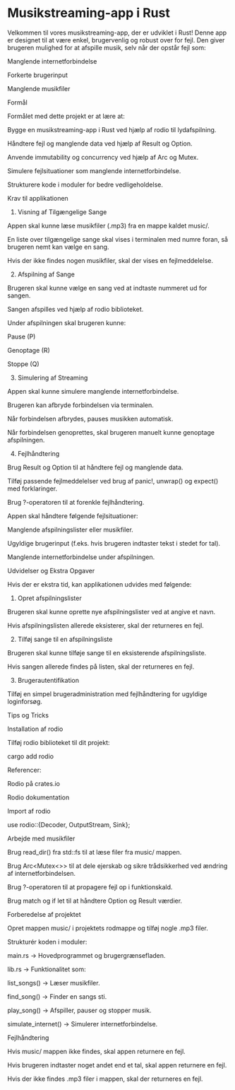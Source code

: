 # Musikstreaming-app i Rust

Velkommen til vores musikstreaming-app, der er udviklet i Rust! Denne app er designet til at være enkel, brugervenlig og robust over for fejl. Den giver brugeren mulighed for at afspille musik, selv når der opstår fejl som:

Manglende internetforbindelse

Forkerte brugerinput

Manglende musikfiler

Formål

Formålet med dette projekt er at lære at:

Bygge en musikstreaming-app i Rust ved hjælp af rodio til lydafspilning.

Håndtere fejl og manglende data ved hjælp af Result og Option.

Anvende immutability og concurrency ved hjælp af Arc og Mutex.

Simulere fejlsituationer som manglende internetforbindelse.

Strukturere kode i moduler for bedre vedligeholdelse.

Krav til applikationen

1. Visning af Tilgængelige Sange

Appen skal kunne læse musikfiler (.mp3) fra en mappe kaldet music/.

En liste over tilgængelige sange skal vises i terminalen med numre foran, så brugeren nemt kan vælge en sang.

Hvis der ikke findes nogen musikfiler, skal der vises en fejlmeddelelse.

2. Afspilning af Sange

Brugeren skal kunne vælge en sang ved at indtaste nummeret ud for sangen.

Sangen afspilles ved hjælp af rodio biblioteket.

Under afspilningen skal brugeren kunne:

Pause (P)

Genoptage (R)

Stoppe (Q)

3. Simulering af Streaming

Appen skal kunne simulere manglende internetforbindelse.

Brugeren kan afbryde forbindelsen via terminalen.

Når forbindelsen afbrydes, pauses musikken automatisk.

Når forbindelsen genoprettes, skal brugeren manuelt kunne genoptage afspilningen.

4. Fejlhåndtering

Brug Result og Option til at håndtere fejl og manglende data.

Tilføj passende fejlmeddelelser ved brug af panic!, unwrap() og expect() med forklaringer.

Brug ?-operatoren til at forenkle fejlhåndtering.

Appen skal håndtere følgende fejlsituationer:

Manglende afspilningslister eller musikfiler.

Ugyldige brugerinput (f.eks. hvis brugeren indtaster tekst i stedet for tal).

Manglende internetforbindelse under afspilningen.

Udvidelser og Ekstra Opgaver

Hvis der er ekstra tid, kan applikationen udvides med følgende:

1. Opret afspilningslister

Brugeren skal kunne oprette nye afspilningslister ved at angive et navn.

Hvis afspilningslisten allerede eksisterer, skal der returneres en fejl.

2. Tilføj sange til en afspilningsliste

Brugeren skal kunne tilføje sange til en eksisterende afspilningsliste.

Hvis sangen allerede findes på listen, skal der returneres en fejl.

3. Brugerautentifikation

Tilføj en simpel brugeradministration med fejlhåndtering for ugyldige loginforsøg.

Tips og Tricks

Installation af rodio

Tilføj rodio biblioteket til dit projekt:

cargo add rodio

Referencer:

Rodio på crates.io

Rodio dokumentation

Import af rodio

use rodio::{Decoder, OutputStream, Sink};

Arbejde med musikfiler

Brug read_dir() fra std::fs til at læse filer fra music/ mappen.

Brug Arc<Mutex<>> til at dele ejerskab og sikre trådsikkerhed ved ændring af internetforbindelsen.

Brug ?-operatoren til at propagere fejl op i funktionskald.

Brug match og if let til at håndtere Option og Result værdier.

Forberedelse af projektet

Opret mappen music/ i projektets rodmappe og tilføj nogle .mp3 filer.

Strukturér koden i moduler:

main.rs → Hovedprogrammet og brugergrænsefladen.

lib.rs → Funktionalitet som:

list_songs() → Læser musikfiler.

find_song() → Finder en sangs sti.

play_song() → Afspiller, pauser og stopper musik.

simulate_internet() → Simulerer internetforbindelse.

Fejlhåndtering

Hvis music/ mappen ikke findes, skal appen returnere en fejl.

Hvis brugeren indtaster noget andet end et tal, skal appen returnere en fejl.

Hvis der ikke findes .mp3 filer i mappen, skal der returneres en fejl.
